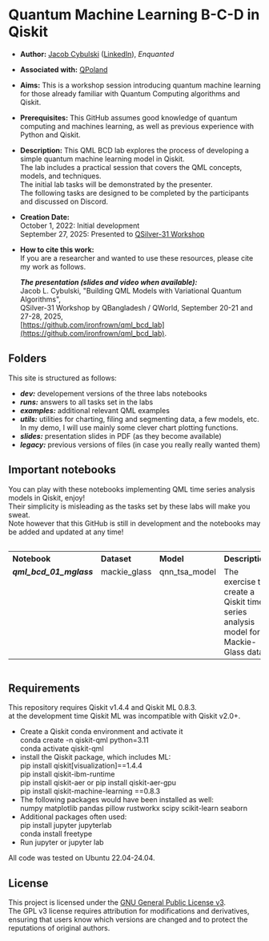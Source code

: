 # Quantum Machine Learning B-C-D in Qiskit
- **Author:** [Jacob Cybulski](https://jacobcybulski.com/) ([LinkedIn](https://www.linkedin.com/in/jacobcybulski/)), *Enquanted*
- **Associated with:** [QPoland](https://qworld.net/qpoland/)
- **Aims:** This is a workshop session introducing quantum machine learning for those already familiar with Quantum Computing algorithms and Qiskit.
- **Prerequisites:** This GitHub assumes good knowledge of quantum computing and machines learning, as well as previous experience with Python and Qiskit. 
- **Description:**
  This QML BCD lab explores the process of developing a simple quantum machine learning model in Qiskit.<br>
  The lab includes a practical session that covers the QML concepts, models, and techniques.<br>
  The initial lab tasks will be demonstrated by the presenter.<br>
  The following tasks are designed to be completed by the participants and discussed on Discord.
- **Creation Date:**<br>
  October 1, 2022: Initial development<br>
  September 27, 2025: Presented to [QSilver-31 Workshop](https://qworld.net/qsilver31/)
- **How to cite this work:**<br>
  If you are a researcher and wanted to use these resources, please cite my work as follows.<br>

  _**The presentation (slides and video when available):**_<br>
  Jacob L. Cybulski, "Building QML Models with Variational Quantum Algorithms",<br>
  QSilver-31 Workshop by QBangladesh / QWorld, September 20-21 and 27-28, 2025,<br>
  [https://github.com/ironfrown/qml_bcd_lab](https://github.com/ironfrown/qml_bcd_lab).

  <!--_**This GitHub:**_<br>
  Jacob L. Cybulski (ironfrown), "Quantum Machine Learning A-B-C in Qiskit",<br>
  GitHub, 2025,
  [https://github.com/ironfrown/qml_abc_lab/](https://github.com/ironfrown/qml_abc_lab/),
  Accessed Day-Month-Year.-->

## Folders
This site is structured as follows:
- _**dev:**_ developement versions of the three labs notebooks
- _**runs:**_ answers to all tasks set in the labs
- _**examples:**_ additional relevant QML examples
- _**utils:**_ utilities for charting, filing and segmenting data, a few models, etc.<br>
  In my demo, I will use mainly some clever chart plotting functions.
- _**slides:**_ presentation slides in PDF (as they become available)
- _**legacy:**_ previous versions of files (in case you really really wanted them)
  
## Important notebooks

You can play with these notebooks implementing QML time series analysis models in Qiskit, enjoy!<br>
Their simplicity is misleading as the tasks set by these labs will make you sweat.<br>
Note however that this GitHub is still in development and the notebooks may be added and updated at any time!

<table style="float: left;">
    <tr><th style="text-align: left;">Notebook</th>
        <th style="text-align: left;">Dataset</th>
        <th style="text-align: left;">Model</th>
        <th style="text-align: left;">Description</th>
    </tr>
    <tr><td style="vertical-align: top;"><strong><em>qml_bcd_01_mglass</em></strong></td>
        <td style="vertical-align: top;">mackie_glass</td>
        <td style="vertical-align: top;">qnn_tsa_model</td>
        <td style="vertical-align: top;">The exercise to create a Qiskit time series analysis model for Mackie-Glass data.</td>
    </tr>
</table><div style="clear: both;"></div>
            
## Requirements
This repository requires Qiskit v1.4.4 and Qiskit ML 0.8.3.<br>
at the development time Qiskit ML was incompatible with Qiskit v2.0+.

- Create a Qiskit conda environment and activate it<br>
    conda create -n qiskit-qml python=3.11<br>
    conda activate qiskit-qml
- install the Qiskit package, which includes ML:<br>
    pip install qiskit[visualization]==1.4.4<br>
    pip install qiskit-ibm-runtime<br>
    pip install qiskit-aer or pip install qiskit-aer-gpu<br>
    pip install qiskit-machine-learning ==0.8.3
- The following packages would have been installed as well:<br>
    numpy matplotlib pandas pillow rustworkx scipy scikit-learn seaborn
- Additional packages often used:<br>
    pip install jupyter jupyterlab <br>
    conda install freetype 
- Run jupyter or jupyter lab

All code was tested on Ubuntu 22.04-24.04.

## License
This project is licensed under the [GNU General Public License v3](https://www.gnu.org/licenses/gpl-3.0.en.html).<br>
The GPL v3 license requires attribution for modifications and derivatives,<br>
ensuring that users know which versions are changed and to protect the reputations of original authors.